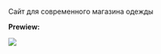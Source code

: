 Сайт для современного магазина одежды 

__Prewiew:__


![](https://github.com/oonixxxxx/DONDACLOTHING-hop/blob/main/photos/video_2024-04-30_14-25-12.gif)